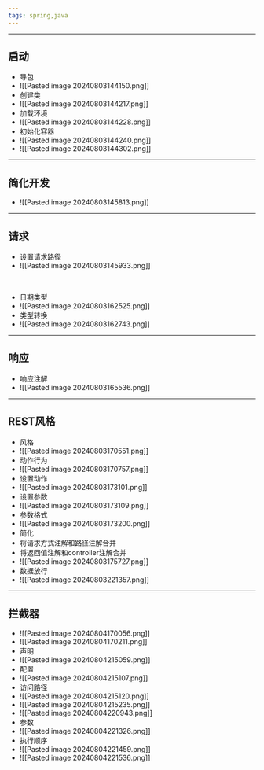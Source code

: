 ```yaml
---
tags: spring,java
---
```


---

## 启动

 - 导包
 - ![[Pasted image 20240803144150.png]]
 - 创建类
 - ![[Pasted image 20240803144217.png]]
 - 加载环境
 - ![[Pasted image 20240803144228.png]]
 - 初始化容器
 - ![[Pasted image 20240803144240.png]]
 - ![[Pasted image 20240803144302.png]]

---

## 简化开发

 - ![[Pasted image 20240803145813.png]]

---

## 请求

 - 设置请求路径
 - ![[Pasted image 20240803145933.png]]

<br />

 - 日期类型
 - ![[Pasted image 20240803162525.png]]
 - 类型转换
 - ![[Pasted image 20240803162743.png]]

---

## 响应

 - 响应注解
 - ![[Pasted image 20240803165536.png]]


---

## REST风格

 - 风格
 - ![[Pasted image 20240803170551.png]]
 - 动作行为
 - ![[Pasted image 20240803170757.png]]
 - 设置动作
 - ![[Pasted image 20240803173101.png]]
 - 设置参数
 - ![[Pasted image 20240803173109.png]]
 - 参数格式
 - ![[Pasted image 20240803173200.png]]
 - 简化
 - 将请求方式注解和路径注解合并
 - 将返回值注解和controller注解合并
 - ![[Pasted image 20240803175727.png]]
 - 数据放行
 - ![[Pasted image 20240803221357.png]]

---

## 拦截器

 - ![[Pasted image 20240804170056.png]]
 - ![[Pasted image 20240804170211.png]]
 - 声明
 - ![[Pasted image 20240804215059.png]]
 - 配置
 - ![[Pasted image 20240804215107.png]]
 - 访问路径
 - ![[Pasted image 20240804215120.png]]
 - ![[Pasted image 20240804215235.png]]
 - ![[Pasted image 20240804220943.png]]
 - 参数
 - ![[Pasted image 20240804221326.png]]
 - 执行顺序
 - ![[Pasted image 20240804221459.png]]
 - ![[Pasted image 20240804221536.png]]